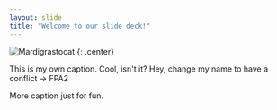 ```yaml
---
layout: slide
title: "Welcome to our slide deck!"
---
```


![Mardigrastocat](https://octodex.github.com/images/Mardigrastocat.png)
{: .center}

This is my own caption. Cool, isn't it? Hey, change my name to have a conflict -> FPA2

More caption just for fun.
